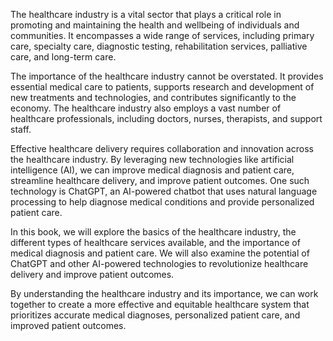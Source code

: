 
The healthcare industry is a vital sector that plays a critical role in promoting and maintaining the health and wellbeing of individuals and communities. It encompasses a wide range of services, including primary care, specialty care, diagnostic testing, rehabilitation services, palliative care, and long-term care.

The importance of the healthcare industry cannot be overstated. It provides essential medical care to patients, supports research and development of new treatments and technologies, and contributes significantly to the economy. The healthcare industry also employs a vast number of healthcare professionals, including doctors, nurses, therapists, and support staff.

Effective healthcare delivery requires collaboration and innovation across the healthcare industry. By leveraging new technologies like artificial intelligence (AI), we can improve medical diagnosis and patient care, streamline healthcare delivery, and improve patient outcomes. One such technology is ChatGPT, an AI-powered chatbot that uses natural language processing to help diagnose medical conditions and provide personalized patient care.

In this book, we will explore the basics of the healthcare industry, the different types of healthcare services available, and the importance of medical diagnosis and patient care. We will also examine the potential of ChatGPT and other AI-powered technologies to revolutionize healthcare delivery and improve patient outcomes.

By understanding the healthcare industry and its importance, we can work together to create a more effective and equitable healthcare system that prioritizes accurate medical diagnoses, personalized patient care, and improved patient outcomes.
